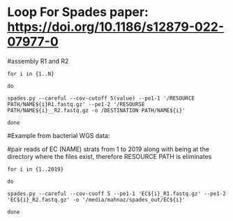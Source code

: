 
# Loop For Spades paper: https://doi.org/10.1186/s12879-022-07977-0

#assembly R1 and R2


    for i in {1..N}

    do

    spades.py --careful --cov-cutoff 5(value) --pe1-1 '/RESOURCE PATH/NAME${i}R1.fastq.gz' --pe1-2 '/RESOURSE PATH/NAME${i}__R2.fastq.gz -o /DESTINATION PATH/NAME${i}'

    done


#Example from bacterial WGS data: 

#pair reads of EC (NAME) strats from 1 to 2019 along with being at the directory where the files exist, therefore RESOURCE PATH is eliminates

    for i in {1..2019}

    do

    spades.py --careful --cov-cuoff 5 --pe1-1 'EC${i}_R1.fastq.gz' --pe1-2 'EC${i}_R2.fastq.gz' -o '/media/mahnaz/spades_out/EC${i}'

    done
